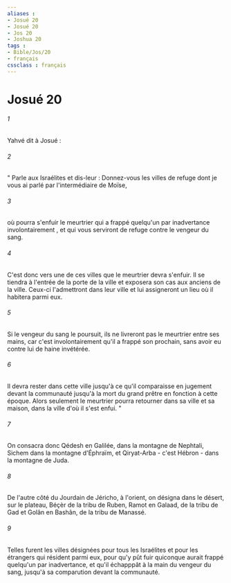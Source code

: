```yaml
---
aliases : 
- Josué 20
- Josué 20
- Jos 20
- Joshua 20
tags : 
- Bible/Jos/20
- français
cssclass : français
---
```


# Josué 20

###### 1
Yahvé dit à Josué : 
###### 2
" Parle aux Israélites et dis-leur : Donnez-vous les villes de refuge dont je vous ai parlé par l'intermédiaire de Moïse, 
###### 3
où pourra s'enfuir le meurtrier qui a frappé quelqu'un par inadvertance involontairement , et qui vous serviront de refuge contre le vengeur du sang. 
###### 4
C'est donc vers une de ces villes que le meurtrier devra s'enfuir. Il se tiendra à l'entrée de la porte de la ville et exposera son cas aux anciens de la ville. Ceux-ci l'admettront dans leur ville et lui assigneront un lieu où il habitera parmi eux. 
###### 5
Si le vengeur du sang le poursuit, ils ne livreront pas le meurtrier entre ses mains, car c'est involontairement qu'il a frappé son prochain, sans avoir eu contre lui de haine invétérée. 
###### 6
Il devra rester dans cette ville jusqu'à ce qu'il comparaisse en jugement devant la communauté jusqu'à la mort du grand prêtre en fonction à cette époque. Alors seulement le meurtrier pourra retourner dans sa ville et sa maison, dans la ville d'où il s'est enfui. " 
###### 7
On consacra donc Qédesh en Galilée, dans la montagne de Nephtali, Sichem dans la montagne d'Éphraïm, et Qiryat-Arba - c'est Hébron - dans la montagne de Juda. 
###### 8
De l'autre côté du Jourdain de Jéricho, à l'orient, on désigna dans le désert, sur le plateau, Béçèr de la tribu de Ruben, Ramot en Galaad, de la tribu de Gad et Golân en Bashân, de la tribu de Manassé. 
###### 9
Telles furent les villes désignées pour tous les Israélites et pour les étrangers qui résident parmi eux, pour qu'y pût fuir quiconque aurait frappé quelqu'un par inadvertance, et qu'il échapppât à la main du vengeur du sang, jusqu'à sa comparution devant la communauté. 
